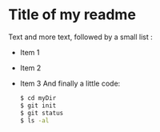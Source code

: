 # Title of my readme

Text and more text, followed by a small list :

- Item 1

- Item 2

- Item 3
  And finally a little code:
  
  ```sh
  $ cd myDir
  $ git init
  $ git status
  $ ls -al
  ```


